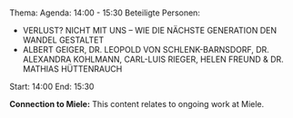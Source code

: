 # 
Thema: 
Agenda: 14:00 - 15:30
Beteiligte Personen:
- VERLUST? NICHT MIT UNS – WIE DIE NÄCHSTE GENERATION DEN WANDEL GESTALTET
- ALBERT GEIGER, DR. LEOPOLD VON SCHLENK-BARNSDORF, DR. ALEXANDRA KOHLMANN, CARL-LUIS RIEGER, HELEN FREUND & DR. MATHIAS HÜTTENRAUCH

Start: 14:00
End: 15:30

**Connection to Miele:** This content relates to ongoing work at Miele.
